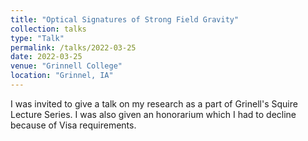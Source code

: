 ```yaml
---
title: "Optical Signatures of Strong Field Gravity"
collection: talks
type: "Talk"
permalink: /talks/2022-03-25
date: 2022-03-25
venue: "Grinnell College"
location: "Grinnel, IA"
---
```


I was invited to give a talk on my research as a part of Grinell's Squire Lecture Series.
I was also given an honorarium which I had to decline because of Visa requirements.
